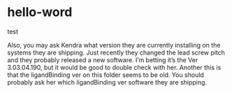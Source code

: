 # hello-word
test

Also, you may ask Kendra what version they are currently installing on the systems they are shipping.  Just recently they changed the lead screw pitch and they probably released a new software.  I’m betting it’s the Ver 3.03.04.190, but it would be good to double check with her.  Another this is that the ligandBinding ver on this folder seems to be old.  You should probably ask her which ligandBinding ver software they are shipping.  

